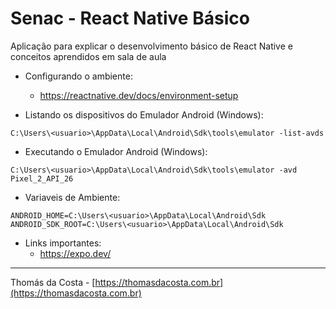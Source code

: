 # Senac - React Native Básico

Aplicação para explicar o desenvolvimento básico de React Native e conceitos aprendidos em sala de aula

- Configurando o ambiente:
  - https://reactnative.dev/docs/environment-setup

- Listando os dispositivos do Emulador Android (Windows):
```
C:\Users\<usuario>\AppData\Local\Android\Sdk\tools\emulator -list-avds
```

- Executando o Emulador Android (Windows):
```
C:\Users\<usuario>\AppData\Local\Android\Sdk\tools\emulator -avd Pixel_2_API_26
```

- Variaveis de Ambiente:
```
ANDROID_HOME=C:\Users\<usuario>\AppData\Local\Android\Sdk
ANDROID_SDK_ROOT=C:\Users\<usuario>\AppData\Local\Android\Sdk
```

- Links importantes:
  - https://expo.dev/

---

Thomás da Costa - [https://thomasdacosta.com.br](https://thomasdacosta.com.br)
